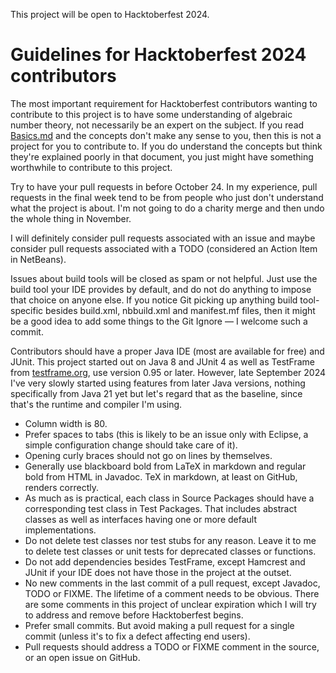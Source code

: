 This project will be open to Hacktoberfest 2024.

# Guidelines for Hacktoberfest 2024 contributors

The most important requirement for Hacktoberfest contributors wanting to 
contribute to this project is to have some understanding of algebraic number 
theory, not necessarily be an expert on the subject. If you read 
[Basics.md](Basics.md) and the concepts don't make any sense to you, then this 
is not a project for you to contribute to. If you do understand the concepts but 
think they're explained poorly in that document, you just might have something 
worthwhile to contribute to this project.

Try to have your pull requests in before October 24. In my experience, pull 
requests in the final week tend to be from people who just don't understand what 
the project is about. I'm not going to do a charity merge and then undo the 
whole thing in November.

I will definitely consider pull requests associated with an issue and maybe 
consider pull requests associated with a TODO (considered an Action Item in 
NetBeans).

Issues about build tools will be closed as spam or not helpful. Just use the 
build tool your IDE provides by default, and do not do anything to impose that 
choice on anyone else. If you notice Git picking up anything build tool-specific 
besides build.xml, nbbuild.xml and manifest.mf files, then it might be a good 
idea to add some things to the Git Ignore &mdash; I welcome such a commit.

Contributors should have a proper Java IDE (most are available for free) and 
JUnit. This project started out on Java 8 and JUnit 4 as well as TestFrame from 
[testframe.org](https://testframe.org), use version 0.95 or later. However, late 
September 2024 I've very slowly started using features from later Java versions, 
nothing specifically from Java 21 yet but let's regard that as the baseline, 
since that's the runtime and compiler I'm using.

* Column width is 80.
* Prefer spaces to tabs (this is likely to be an issue only with Eclipse, a 
simple configuration change should take care of it).
* Opening curly braces should not go on lines by themselves.
* Generally use blackboard bold from LaTeX in markdown and regular bold from 
HTML in Javadoc. TeX in markdown, at least on GitHub, renders correctly.
* As much as is practical, each class in Source Packages should have a 
corresponding test class in Test Packages. That includes abstract classes as 
well as interfaces having one or more default implementations.
* Do not delete test classes nor test stubs for any reason. Leave it to me to 
delete test classes or unit tests for deprecated classes or functions.
* Do not add dependencies besides TestFrame, except Hamcrest and JUnit if your 
IDE does not have those in the project at the outset.
* No new comments in the last commit of a pull request, except Javadoc, TODO or 
FIXME. The lifetime of a comment needs to be obvious. There are some comments in 
this project of unclear expiration which I will try to address and remove before 
Hacktoberfest begins.
* Prefer small commits. But avoid making a pull request for a single commit 
(unless it's to fix a defect affecting end users).
* Pull requests should address a TODO or FIXME comment in the source, or an open 
issue on GitHub.

